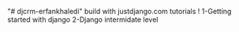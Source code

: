 
"# djcrm-erfankhaledi" 
build with justdjango.com tutorials !
1-Getting started with django
2-Django intermidate level
